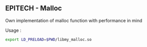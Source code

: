## EPITECH - Malloc

Own implementation of malloc function with performance in mind

Usage :
```bash
export LD_PRELOAD=$PWD/libmy_malloc.so
